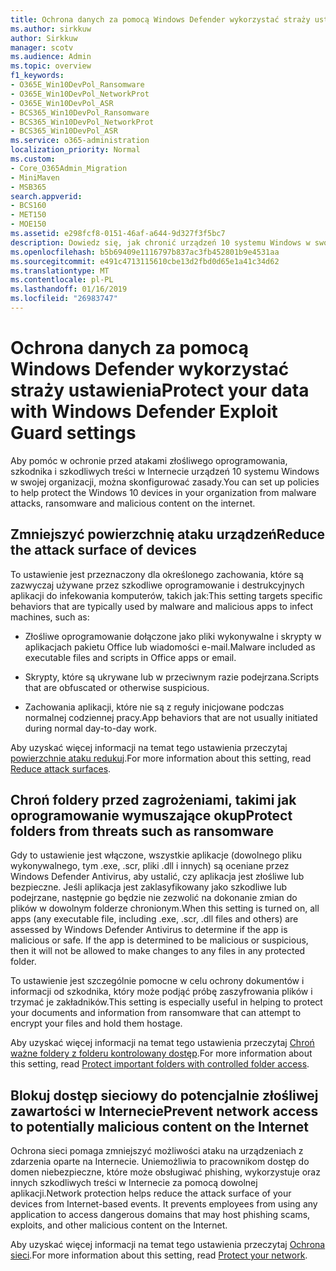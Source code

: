 ```yaml
---
title: Ochrona danych za pomocą Windows Defender wykorzystać straży ustawienia
ms.author: sirkkuw
author: Sirkkuw
manager: scotv
ms.audience: Admin
ms.topic: overview
f1_keywords:
- O365E_Win10DevPol_Ransomware
- O365E_Win10DevPol_NetworkProt
- O365E_Win10DevPol_ASR
- BCS365_Win10DevPol_Ransomware
- BCS365_Win10DevPol_NetworkProt
- BCS365_Win10DevPol_ASR
ms.service: o365-administration
localization_priority: Normal
ms.custom:
- Core_O365Admin_Migration
- MiniMaven
- MSB365
search.appverid:
- BCS160
- MET150
- MOE150
ms.assetid: e298fcf8-0151-46af-a644-9d327f3f5bc7
description: Dowiedz się, jak chronić urządzeń 10 systemu Windows w swojej organizacji przed atakami złośliwego oprogramowania, szkodnika i szkodliwą zawartością w Internecie.
ms.openlocfilehash: b5b69409e1116797b837ac3fb452801b9e4531aa
ms.sourcegitcommit: e491c4713115610cbe13d2fbd0d65e1a41c34d62
ms.translationtype: MT
ms.contentlocale: pl-PL
ms.lasthandoff: 01/16/2019
ms.locfileid: "26983747"
---
```

# <a name="protect-your-data-with-windows-defender-exploit-guard-settings"></a><span data-ttu-id="133f1-103">Ochrona danych za pomocą Windows Defender wykorzystać straży ustawienia</span><span class="sxs-lookup"><span data-stu-id="133f1-103">Protect your data with Windows Defender Exploit Guard settings</span></span>

<span data-ttu-id="133f1-104">Aby pomóc w ochronie przed atakami złośliwego oprogramowania, szkodnika i szkodliwych treści w Internecie urządzeń 10 systemu Windows w swojej organizacji, można skonfigurować zasady.</span><span class="sxs-lookup"><span data-stu-id="133f1-104">You can set up policies to help protect the Windows 10 devices in your organization from malware attacks, ransomware and malicious content on the internet.</span></span>
  
## <a name="reduce-the-attack-surface-of-devices"></a><span data-ttu-id="133f1-105">Zmniejszyć powierzchnię ataku urządzeń</span><span class="sxs-lookup"><span data-stu-id="133f1-105">Reduce the attack surface of devices</span></span>

<span data-ttu-id="133f1-106">To ustawienie jest przeznaczony dla określonego zachowania, które są zazwyczaj używane przez szkodliwe oprogramowanie i destrukcyjnych aplikacji do infekowania komputerów, takich jak:</span><span class="sxs-lookup"><span data-stu-id="133f1-106">This setting targets specific behaviors that are typically used by malware and malicious apps to infect machines, such as:</span></span>
  
- <span data-ttu-id="133f1-107">Złośliwe oprogramowanie dołączone jako pliki wykonywalne i skrypty w aplikacjach pakietu Office lub wiadomości e-mail.</span><span class="sxs-lookup"><span data-stu-id="133f1-107">Malware included as executable files and scripts in Office apps or email.</span></span>
    
- <span data-ttu-id="133f1-108">Skrypty, które są ukrywane lub w przeciwnym razie podejrzana.</span><span class="sxs-lookup"><span data-stu-id="133f1-108">Scripts that are obfuscated or otherwise suspicious.</span></span>
    
- <span data-ttu-id="133f1-109">Zachowania aplikacji, które nie są z reguły inicjowane podczas normalnej codziennej pracy.</span><span class="sxs-lookup"><span data-stu-id="133f1-109">App behaviors that are not usually initiated during normal day-to-day work.</span></span>
    
<span data-ttu-id="133f1-110">Aby uzyskać więcej informacji na temat tego ustawienia przeczytaj [powierzchnie ataku redukuj](https://go.microsoft.com/fwlink/?linkid=870417).</span><span class="sxs-lookup"><span data-stu-id="133f1-110">For more information about this setting, read [Reduce attack surfaces](https://go.microsoft.com/fwlink/?linkid=870417).</span></span>
  
## <a name="protect-folders-from-threats-such-as-ransomware"></a><span data-ttu-id="133f1-111">Chroń foldery przed zagrożeniami, takimi jak oprogramowanie wymuszające okup</span><span class="sxs-lookup"><span data-stu-id="133f1-111">Protect folders from threats such as ransomware</span></span>

<span data-ttu-id="133f1-p101">Gdy to ustawienie jest włączone, wszystkie aplikacje (dowolnego pliku wykonywalnego, tym .exe, .scr, pliki .dll i innych) są oceniane przez Windows Defender Antivirus, aby ustalić, czy aplikacja jest złośliwe lub bezpieczne. Jeśli aplikacja jest zaklasyfikowany jako szkodliwe lub podejrzane, następnie go będzie nie zezwolić na dokonanie zmian do plików w dowolnym folderze chronionym.</span><span class="sxs-lookup"><span data-stu-id="133f1-p101">When this setting is turned on, all apps (any executable file, including .exe, .scr, .dll files and others) are assessed by Windows Defender Antivirus to determine if the app is malicious or safe. If the app is determined to be malicious or suspicious, then it will not be allowed to make changes to any files in any protected folder.</span></span>
  
<span data-ttu-id="133f1-114">To ustawienie jest szczególnie pomocne w celu ochrony dokumentów i informacji od szkodnika, który może podjąć próbę zaszyfrowania plików i trzymać je zakładników.</span><span class="sxs-lookup"><span data-stu-id="133f1-114">This setting is especially useful in helping to protect your documents and information from ransomware that can attempt to encrypt your files and hold them hostage.</span></span>
  
<span data-ttu-id="133f1-115">Aby uzyskać więcej informacji na temat tego ustawienia przeczytaj [Chroń ważne foldery z folderu kontrolowany dostęp](https://go.microsoft.com/fwlink/?linkid=870418).</span><span class="sxs-lookup"><span data-stu-id="133f1-115">For more information about this setting, read [Protect important folders with controlled folder access](https://go.microsoft.com/fwlink/?linkid=870418).</span></span>
  
## <a name="prevent-network-access-to-potentially-malicious-content-on-the-internet"></a><span data-ttu-id="133f1-116">Blokuj dostęp sieciowy do potencjalnie złośliwej zawartości w Internecie</span><span class="sxs-lookup"><span data-stu-id="133f1-116">Prevent network access to potentially malicious content on the Internet</span></span>

<span data-ttu-id="133f1-p102">Ochrona sieci pomaga zmniejszyć możliwości ataku na urządzeniach z zdarzenia oparte na Internecie. Uniemożliwia to pracownikom dostęp do domen niebezpieczne, które może obsługiwać phishing, wykorzystuje oraz innych szkodliwych treści w Internecie za pomocą dowolnej aplikacji.</span><span class="sxs-lookup"><span data-stu-id="133f1-p102">Network protection helps reduce the attack surface of your devices from Internet-based events. It prevents employees from using any application to access dangerous domains that may host phishing scams, exploits, and other malicious content on the Internet.</span></span>
  
<span data-ttu-id="133f1-119">Aby uzyskać więcej informacji na temat tego ustawienia przeczytaj [Ochrona sieci](https://go.microsoft.com/fwlink/?linkid=870419).</span><span class="sxs-lookup"><span data-stu-id="133f1-119">For more information about this setting, read [Protect your network](https://go.microsoft.com/fwlink/?linkid=870419).</span></span>
  

